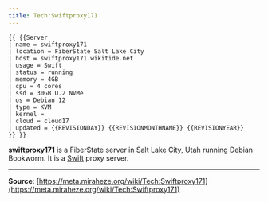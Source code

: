 ```yaml
---
title: Tech:Swiftproxy171
---
```


```
{{ {{Server
| name = swiftproxy171
| location = FiberState Salt Lake City
| host = swiftproxy171.wikitide.net
| usage = Swift
| status = running
| memory = 4GB
| cpu = 4 cores
| ssd = 30GB U.2 NVMe
| os = Debian 12
| type = KVM
| kernel =
| cloud = cloud17
| updated = {{REVISIONDAY}} {{REVISIONMONTHNAME}} {{REVISIONYEAR}}
}} }}
```

**swiftproxy171** is a FiberState server in Salt Lake City, Utah running Debian Bookworm. It is a [Swift](/tech-docs/techswift.md) proxy server.

----
**Source**: [https://meta.miraheze.org/wiki/Tech:Swiftproxy171](https://meta.miraheze.org/wiki/Tech:Swiftproxy171)
